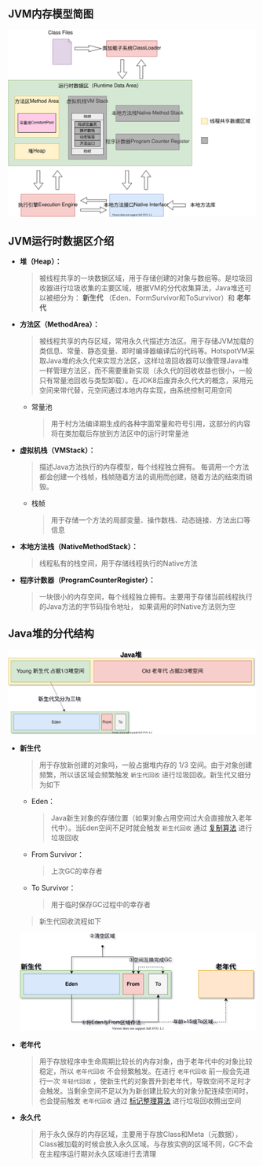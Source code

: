 ## JVM内存模型简图

![JVM结构简图.drawio](JVM内存模型/JVM结构简图.drawio.svg)

## JVM运行时数据区介绍

- **堆（Heap）：**

  > 被线程共享的一块数据区域，用于存储创建的对象与数组等。是垃圾回收器进行垃圾收集的主要区域，根据VM的分代收集算法，Java堆还可以被细分为： **新生代** （Eden、FormSurvivor和ToSurvivor）和 **老年代**
- **方法区（MethodArea）：**
  > 被线程共享的内存区域，常用永久代描述方法区。用于存储JVM加载的类信息、常量、静态变量、即时编译器编译后的代码等。HotspotVM采取Java堆的永久代来实现方法区，这样垃圾回收器可以像管理Java堆一样管理方法区，而不需要重新实现（永久代的回收收益也很小，一般只有常量池回收与类型卸载）。在JDK8后废弃永久代大的概念，采用元空间来带代替，元空间通过本地内存实现，由系统控制可用空间

    - 常量池

      > 用于村方法编译期生成的各种字面常量和符号引用，这部分的内容将在类加载后存放到方法区中的运行时常量池
- **虚拟机栈（VMStack）：**
  > 描述Java方法执行的内存模型，每个线程独立拥有。 每调用一个方法都会创建一个栈帧，栈帧随着方法的调用而创建，随着方法的结束而销毁。

    - 栈帧

      > 用于存储一个方法的局部变量、操作数栈、动态链接、方法出口等信息

- **本地方法栈（NativeMethodStack）：**

  > 线程私有的栈空间，用于存储线程执行的Native方法
- **程序计数器（ProgramCounterRegister）：**

  > 一块很小的内存空间，每个线程独立拥有。主要用于存储当前线程执行的Java方法的字节码指令地址， 如果调用的时Native方法则为空

## Java堆的分代结构

![Java堆的分代结构.svg](JVM内存模型/Java堆分代结构.drawio.svg)

- **新生代**

  > 用于存放新创建的对象吗，一般占据堆内存的 1/3 空间。由于对象创建频繁，所以该区域会频繁触发 `新生代回收` 进行垃圾回收。新生代又细分为如下

    - Eden：

      > Java新生对象的存储位置（如果对象占用空间过大会直接放入老年代中）。当Eden空间不足时就会触发 `新生代回收` 通过 [复制算法](/Java/JVM/GC收集算法及收集器.md?id=复制算法) 进行垃圾回收

    - From Survivor：

      > 上次GC的幸存者

    - To Survivor：

      > 用于临时保存GC过程中的幸存者
      

  > 新生代回收流程如下

  ![新生代GC](JVM内存模型/新生代GC.drawio.svg) 

- **老年代**

  > 用于存放程序中生命周期比较长的内存对象，由于老年代中的对象比较稳定，所以 `老年代回收` 不会频繁触发。在进行 `老年代回收` 前一般会先进行一次 `年轻代回收` ，使新生代的对象晋升到老年代，导致空间不足时才会触发。当剩余空间不足以为为新创建比较大的对象分配连续空间时，也会提前触发 `老年代回收` 通过 [标记整理算法](/Java/JVM/GC收集算法及收集器.md?id=标记整理算法) 进行垃圾回收腾出空间

- **永久代**

  > 用于永久保存的内存区域，主要用于存放Class和Meta（元数据），Class被加载的时候会放入永久区域。与存放实例的区域不同，GC不会在主程序运行期对永久区域进行去清理
